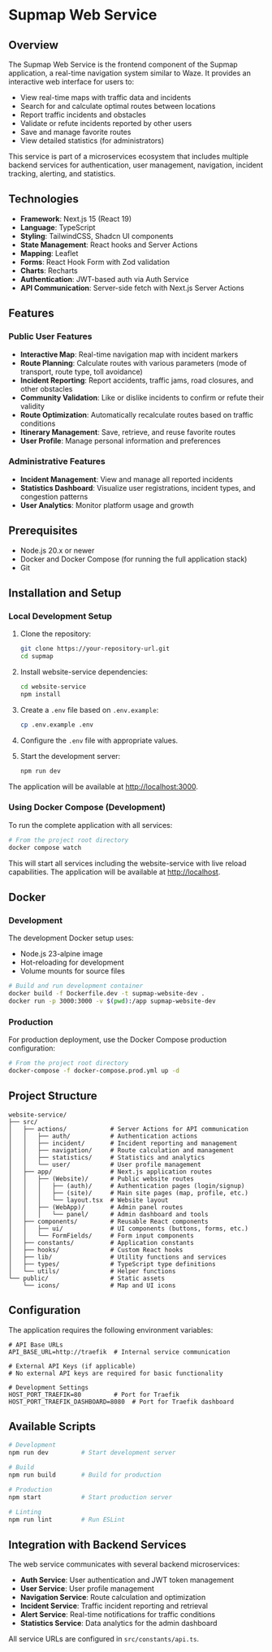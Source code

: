 # Supmap Web Service

## Overview

The Supmap Web Service is the frontend component of the Supmap application, a real-time navigation system similar to Waze. It provides an interactive web interface for users to:

- View real-time maps with traffic data and incidents
- Search for and calculate optimal routes between locations
- Report traffic incidents and obstacles
- Validate or refute incidents reported by other users
- Save and manage favorite routes
- View detailed statistics (for administrators)

This service is part of a microservices ecosystem that includes multiple backend services for authentication, user management, navigation, incident tracking, alerting, and statistics.

## Technologies

- **Framework**: Next.js 15 (React 19)
- **Language**: TypeScript
- **Styling**: TailwindCSS, Shadcn UI components
- **State Management**: React hooks and Server Actions
- **Mapping**: Leaflet
- **Forms**: React Hook Form with Zod validation
- **Charts**: Recharts
- **Authentication**: JWT-based auth via Auth Service
- **API Communication**: Server-side fetch with Next.js Server Actions

## Features

### Public User Features

- **Interactive Map**: Real-time navigation map with incident markers
- **Route Planning**: Calculate routes with various parameters (mode of transport, route type, toll avoidance)
- **Incident Reporting**: Report accidents, traffic jams, road closures, and other obstacles
- **Community Validation**: Like or dislike incidents to confirm or refute their validity
- **Route Optimization**: Automatically recalculate routes based on traffic conditions
- **Itinerary Management**: Save, retrieve, and reuse favorite routes
- **User Profile**: Manage personal information and preferences

### Administrative Features

- **Incident Management**: View and manage all reported incidents
- **Statistics Dashboard**: Visualize user registrations, incident types, and congestion patterns
- **User Analytics**: Monitor platform usage and growth

## Prerequisites

- Node.js 20.x or newer
- Docker and Docker Compose (for running the full application stack)
- Git

## Installation and Setup

### Local Development Setup

1. Clone the repository:

   ```bash
   git clone https://your-repository-url.git
   cd supmap
   ```

2. Install website-service dependencies:

   ```bash
   cd website-service
   npm install
   ```

3. Create a `.env` file based on `.env.example`:

   ```bash
   cp .env.example .env
   ```

4. Configure the `.env` file with appropriate values.

5. Start the development server:
   ```bash
   npm run dev
   ```

The application will be available at [http://localhost:3000](http://localhost:3000).

### Using Docker Compose (Development)

To run the complete application with all services:

```bash
# From the project root directory
docker compose watch
```

This will start all services including the website-service with live reload capabilities. The application will be available at [http://localhost](http://localhost).

## Docker

### Development

The development Docker setup uses:

- Node.js 23-alpine image
- Hot-reloading for development
- Volume mounts for source files

```bash
# Build and run development container
docker build -f Dockerfile.dev -t supmap-website-dev .
docker run -p 3000:3000 -v $(pwd):/app supmap-website-dev
```

### Production

For production deployment, use the Docker Compose production configuration:

```bash
# From the project root directory
docker-compose -f docker-compose.prod.yml up -d
```

## Project Structure

```
website-service/
├── src/
│   ├── actions/            # Server Actions for API communication
│   │   ├── auth/           # Authentication actions
│   │   ├── incident/       # Incident reporting and management
│   │   ├── navigation/     # Route calculation and management
│   │   ├── statistics/     # Statistics and analytics
│   │   └── user/           # User profile management
│   ├── app/                # Next.js application routes
│   │   ├── (Website)/      # Public website routes
│   │   │   ├── (auth)/     # Authentication pages (login/signup)
│   │   │   ├── (site)/     # Main site pages (map, profile, etc.)
│   │   │   └── layout.tsx  # Website layout
│   │   ├── (WebApp)/       # Admin panel routes
│   │   │   └── panel/      # Admin dashboard and tools
│   ├── components/         # Reusable React components
│   │   ├── ui/             # UI components (buttons, forms, etc.)
│   │   └── FormFields/     # Form input components
│   ├── constants/          # Application constants
│   ├── hooks/              # Custom React hooks
│   ├── lib/                # Utility functions and services
│   ├── types/              # TypeScript type definitions
│   └── utils/              # Helper functions
└── public/                 # Static assets
    └── icons/              # Map and UI icons
```

## Configuration

The application requires the following environment variables:

```
# API Base URLs
API_BASE_URL=http://traefik  # Internal service communication

# External API Keys (if applicable)
# No external API keys are required for basic functionality

# Development Settings
HOST_PORT_TRAEFIK=80         # Port for Traefik
HOST_PORT_TRAEFIK_DASHBOARD=8080  # Port for Traefik dashboard
```

## Available Scripts

```bash
# Development
npm run dev         # Start development server

# Build
npm run build       # Build for production

# Production
npm start           # Start production server

# Linting
npm run lint        # Run ESLint
```

## Integration with Backend Services

The web service communicates with several backend microservices:

- **Auth Service**: User authentication and JWT token management
- **User Service**: User profile management
- **Navigation Service**: Route calculation and optimization
- **Incident Service**: Traffic incident reporting and retrieval
- **Alert Service**: Real-time notifications for traffic conditions
- **Statistics Service**: Data analytics for the admin dashboard

All service URLs are configured in `src/constants/api.ts`.
